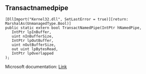 ## Transactnamedpipe

```
[DllImport("Kernel32.dll", SetLastError = true)][return: MarshalAs(UnmanagedType.Bool)]
public static extern bool TransactNamedPipe(IntPtr hNamedPipe,
   IntPtr lpInBuffer,
   uint nInBufferSize,
   IntPtr lpOutBuffer,
   uint nOutBufferSize,
   out uint lpBytesRead,
   IntPtr lpOverlapped
);
```

Microsoft documentation: [Link](https://docs.microsoft.com/en-us/windows/win32/api/namedpipeapi/nf-namedpipeapi-transactnamedpipe)
